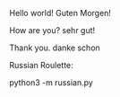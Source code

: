 Hello world! Guten Morgen!

How are you? sehr gut!

Thank you. danke schon

Russian Roulette:

python3 -m russian.py
